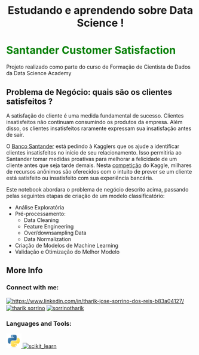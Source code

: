 # <h1 align="center">Estudando e aprendendo sobre Data Science !</h1>

# <font color='green'>Santander Customer Satisfaction</font>

Projeto realizado como parte do curso de Formação de Cientista de Dados da Data Science Academy


## Problema de Negócio: quais são os clientes satisfeitos ?

A satisfação do cliente é uma medida fundamental de sucesso. Clientes insatisfeitos não continuam consumindo os produtos da empresa. Além disso, os clientes insatisfeitos raramente expressam sua insatisfação antes de sair.

O [Banco Santander](https://www.santanderbank.com/home) está pedindo à Kagglers que os ajude a identificar clientes insatisfeitos no início de seu relacionamento. Isso permitiria ao Santander tomar medidas proativas para melhorar a felicidade de um cliente antes que seja tarde demais. Nesta [competição](https://www.kaggle.com/competitions/santander-customer-satisfaction) do Kaggle, milhares de recursos anônimos são oferecidos com o intuito de prever se um cliente está satisfeito ou insatisfeito com sua experiência bancária.

Este notebook abordara o problema de negócio descrito acima, passando pelas seguintes etapas de criação de um modelo classificatório:
- Análise Exploratória
- Pré-processamento:
    - Data Cleaning
    - Feature Engineering
    - Over/downsampling Data
    - Data Normalization
- Criação de Modelos de Machine Learning
- Validação e Otimização do Melhor Modelo



## More Info

<h3 align="left">Connect with me:</h3>
<p align="left">
<a href="https://www.linkedin.com/in/tharik-jose-sorrino-dos-reis-b83a04127/" target="blank"><img align="center" src="https://raw.githubusercontent.com/rahuldkjain/github-profile-readme-generator/master/src/images/icons/Social/linked-in-alt.svg" alt="https://www.linkedin.com/in/tharik-jose-sorrino-dos-reis-b83a04127/" height="30" width="40" /></a>
<a href="https://kaggle.com/thariksorrino" target="blank"><img align="center" src="https://raw.githubusercontent.com/rahuldkjain/github-profile-readme-generator/master/src/images/icons/Social/kaggle.svg" alt="tharik sorrino" height="30" width="40" /></a>
<a href="https://www.hackerrank.com/sorrinotharik" target="blank"><img align="center" src="https://raw.githubusercontent.com/rahuldkjain/github-profile-readme-generator/master/src/images/icons/Social/hackerrank.svg" alt="sorrinotharik" height="30" width="40" /></a>
</p>

<h3 align="left">Languages and Tools:</h3>
<p align="left"> <a href="https://www.python.org" target="_blank" rel="noreferrer"> <img src="https://raw.githubusercontent.com/devicons/devicon/master/icons/python/python-original.svg" alt="python" width="40" height="40"/> </a> <a href="https://scikit-learn.org/" target="_blank" rel="noreferrer"> <img src="https://upload.wikimedia.org/wikipedia/commons/0/05/Scikit_learn_logo_small.svg" alt="scikit_learn" width="40" height="40"/> </a> </p>

